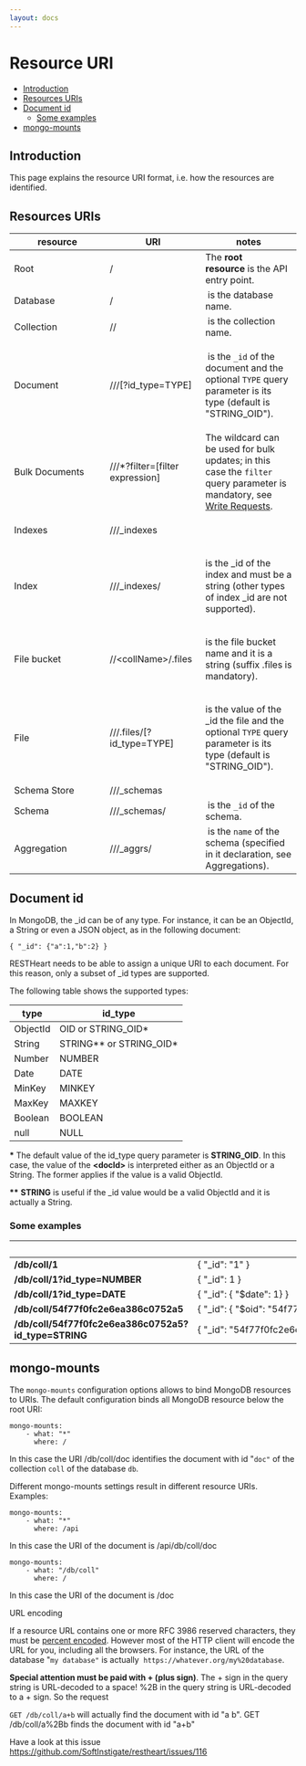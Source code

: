 ```yaml
---
layout: docs
---
```


# Resource URI

* [Introduction](#introduction)
* [Resources URIs](#resources-uris)
* [Document id](#document-id)
    * [Some examples](#some-examples)
* [mongo-mounts](#mongo-mounts)

## Introduction

This page explains the resource URI format, i.e. how the resources
are identified.

## Resources URIs

<table>
<colgroup>
<col style="width: 33%" />
<col style="width: 33%" />
<col style="width: 33%" />
</colgroup>
<thead>
<tr class="header">
<th>resource</th>
<th>URI</th>
<th>notes</th>
</tr>
</thead>
<tbody>
<tr class="odd">
<td><p>Root</p></td>
<td>/</td>
<td>The <strong>root resource</strong> is the API entry point.</td>
</tr>
<tr class="even">
<td>Database</td>
<td>/</td>
<td><code></code> is the database name.</td>
</tr>
<tr class="odd">
<td>Collection</td>
<td>//</td>
<td><code></code> is the collection name.</td>
</tr>
<tr class="even">
<td>Document</td>
<td>///[?id_type=TYPE]</td>
<td><p> is the <code>_id</code> of the document and the optional <code>TYPE</code> query parameter is its type (default is &quot;STRING_OID&quot;).</p></td>
</tr>
<tr class="odd">
<td>Bulk Documents</td>
<td>///*?filter=[filter expression]</td>
<td>The wildcard can be used for bulk updates; in this case the <code>filter</code> query parameter is mandatory, see <a href="Write_Requests">Write Requests</a>.</td>
</tr>
<tr class="even">
<td>Indexes</td>
<td>///_indexes</td>
<td><p> </p></td>
</tr>
<tr class="odd">
<td>Index</td>
<td>///_indexes/</td>
<td><p>is the _id of the index and must be a string (other types of index _id are not supported).</p></td>
</tr>
<tr class="even">
<td>File bucket</td>
<td>//&lt;collName&gt;/.files</td>
<td><p><code></code> is the file bucket name and it is a string (suffix .files is mandatory).</p></td>
</tr>
<tr class="odd">
<td>File</td>
<td>///.files/[?id_type=TYPE]</td>
<td><p><code></code> is the value of the _id the file and the optional <code>TYPE</code> query parameter is its type (default is &quot;STRING_OID&quot;).</p></td>
</tr>
<tr class="even">
<td>Schema Store</td>
<td>///_schemas</td>
<td> </td>
</tr>
<tr class="odd">
<td>Schema</td>
<td>///_schemas/</td>
<td> is the <code>_id</code> of the schema.</td>
</tr>
<tr class="even">
<td>Aggregation</td>
<td>///_aggrs/</td>
<td> is the <code>name</code> of the schema (specified in it declaration, see Aggregations).</td>
</tr>
</tbody>
</table>

## Document id

In MongoDB, the \_id can be of any type. For instance, it can be an
ObjectId, a String or even a JSON object, as in the following document:

``` plain
{ "_id": {"a":1,"b":2} }
```

RESTHeart needs to be able to assign a unique URI to each document. For
this reason, only a subset of \_id types are supported.

The following table shows the supported types:

| type     | id\_type                    |
|----------|-----------------------------|
| ObjectId | OID or STRING\_OID\*        |
| String   | STRING\*\* or STRING\_OID\* |
| Number   | NUMBER                      |
| Date     | DATE                        |
| MinKey   | MINKEY                      |
| MaxKey   | MAXKEY                      |
| Boolean  | BOOLEAN                     |
| null     | NULL                        |

**\*** The default value of the id\_type query parameter
is **STRING\_OID**. In this case, the value of the **&lt;docId&gt;** is
interpreted either as an ObjectId or a String. The former applies if the
value is a valid ObjectId.

**\*\*** **STRING** is useful if the \_id value would be a valid
ObjectId and it is actually a String.

### Some examples

|                                                       |                                                   |
|-------------------------------------------------------|---------------------------------------------------|
| **/db/coll/1**                                        | { "\_id": "1" }                                   |
| **/db/coll/1?id\_type=NUMBER**                        | { "\_id": 1 }                                     |
| **/db/coll/1?id\_type=DATE**                          | { "\_id": { "$date": 1} }                         |
| **/db/coll/54f77f0fc2e6ea386c0752a5**                 | { "\_id": { "$oid": "54f77f0fc2e6ea386c0752a5"} } |
| **/db/coll/54f77f0fc2e6ea386c0752a5?id\_type=STRING** | { "\_id": "54f77f0fc2e6ea386c0752a5" }            |

## mongo-mounts

The `mongo-mounts` configuration options allows to bind MongoDB
resources to URIs. The default configuration binds all MongoDB resource
below the root URI:

``` plain
mongo-mounts:
    - what: "*"
      where: /
```

In this case the URI /db/coll/doc identifies the document with
id "`doc"` of the collection `coll` of the database `db`.

Different mongo-mounts settings result in different resource URIs.
Examples:

``` plain
mongo-mounts:
    - what: "*"
      where: /api
```

In this case the URI of the document is /api/db/coll/doc

``` plain
mongo-mounts:
    - what: "/db/coll"
      where: /
```

In this case the URI of the document is /doc

URL encoding

If a resource URL contains one or more RFC 3986 reserved characters,
they must be [percent
encoded](https://en.wikipedia.org/wiki/Percent-encoding). However most
of the HTTP client will encode the URL for you, including all the
browsers. For instance, the URL of the database "`my database"` is
actually  `https://whatever.org/my%20database`.

**Special attention must be paid with + (plus sign)**. The + sign in the
query string is URL-decoded to a space! %2B in the query string is
URL-decoded to a + sign. So the request

`GET /db/coll/a+b` will actually find the document with id "a b". GET
/db/coll/a%2Bb finds the document with id "a+b"

Have a look at this issue
<https://github.com/SoftInstigate/restheart/issues/116>
